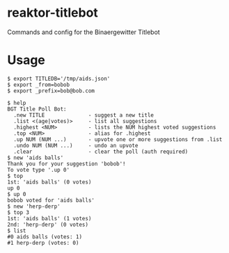 # reaktor-titlebot
Commands and config for the Binaergewitter Titlebot

# Usage

    $ export TITLEDB='/tmp/aids.json'
    $ export _from=bobob
    $ export _prefix=bob@bob.com

    $ help
    BGT Title Poll Bot:
      .new TITLE              - suggest a new title
      .list <(age|votes)>     - list all suggestions
      .highest <NUM>          - lists the NUM highest voted suggestions
      .top <NUM>              - alias for .highest
      .up NUM (NUM ...)       - upvote one or more suggestions from .list
      .undo NUM (NUM ...)     - undo an upvote
      .clear                  - clear the poll (auth required)
    $ new 'aids balls'
    Thank you for your suggestion 'bobob'!
    To vote type '.up 0'
    $ top
    1st: 'aids balls' (0 votes)
    up 0
    $ up 0
    bobob voted for 'aids balls'
    $ new 'herp-derp'
    $ top 3
    1st: 'aids balls' (1 votes)
    2nd: 'herp-derp' (0 votes)
    $ list
    #0 aids balls (votes: 1)
    #1 herp-derp (votes: 0)
